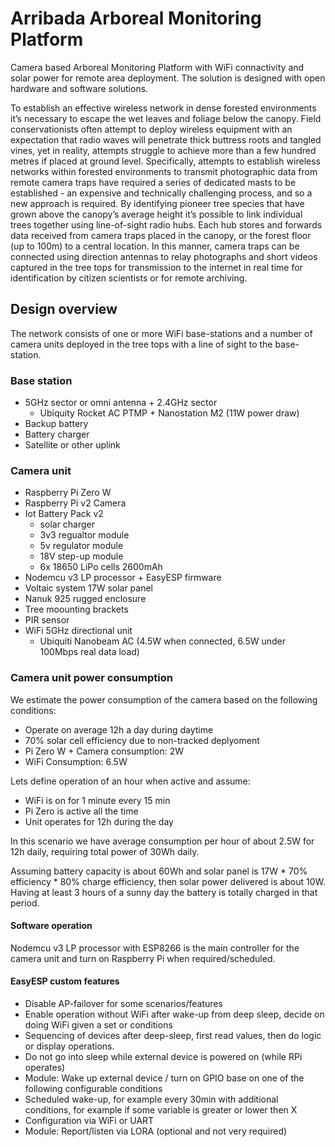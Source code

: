 # Arribada Arboreal Monitoring Platform
Camera based Arboreal Monitoring Platform with WiFi connactivity and solar power for remote area deployment. The solution is designed with open hardware and software solutions.

To establish an effective wireless network in dense forested environments it’s necessary to escape the wet leaves and foliage below the canopy. Field conservationists often attempt to deploy wireless equipment with an expectation that radio waves will penetrate thick buttress roots and tangled vines, yet in reality, attempts struggle to achieve more than a few hundred metres if placed at ground level. Specifically, attempts to establish wireless networks within forested environments to transmit photographic data from remote camera traps have required a series of dedicated masts to be established - an expensive and technically challenging process, and so a new approach is required. By identifying pioneer tree species that have grown above the canopy’s average height it’s possible to link individual trees together using line-of-sight radio hubs. Each hub stores and forwards data received from camera traps placed in the canopy, or the forest floor (up to 100m) to a central location. In this manner, camera traps can be connected using direction antennas to relay photographs and short videos captured in the tree tops for transmission to the internet in real time for identification by citizen scientists or for remote archiving.

## Design overview
The network consists of one or more WiFi base-stations and a number of camera units deployed in the tree tops with a line of sight to the base-station.

### Base station
 * 5GHz sector or omni antenna + 2.4GHz sector
   * Ubiquity Rocket AC PTMP + Nanostation M2 (11W power draw)
 * Backup battery
 * Battery charger
 * Satellite or other uplink
 
### Camera unit
 * Raspberry Pi Zero W
 * Raspberry Pi v2 Camera
 * Iot Battery Pack v2
   * solar charger
   * 3v3 regualtor module
   * 5v regulator module
   * 18V step-up module
   * 6x 18650 LiPo cells 2600mAh
 * Nodemcu v3 LP processor + EasyESP firmware
 * Voltaic system 17W solar panel
 * Nanuk 925 rugged enclosure
 * Tree moounting brackets
 * PIR sensor
 * WiFi 5GHz directional unit
   * Ubiquiti Nanobeam AC (4.5W when connected, 6.5W under 100Mbps real data load)
   
### Camera unit power consumption
We estimate the power consumption of the camera based on the following conditions:
 * Operate on average 12h a day during daytime
 * 70% solar cell efficiency due to non-tracked deplyoment
 * Pi Zero W + Camera consumption: 2W
 * WiFi Consumption: 6.5W
 
Lets define operation of an hour when active and assume:
 * WiFi is on for 1 minute every 15 min 
 * Pi Zero is active all the time
 * Unit operates for 12h during the day
 
 In this scenario we have average consumption per hour of about 2.5W for 12h daily, requiring total power of 30Wh daily.
 
 Assuming battery capacity is about 60Wh and solar panel is 17W * 70% efficiency * 80% charge efficiency, then solar power delivered is about 10W. Having at least 3 hours of a sunny day the battery is totally charged in that period. 
 
 
#### Software operation
Nodemcu v3 LP processor with ESP8266 is the main controller for the camera unit and turn on Raspberry Pi when required/scheduled.
 
#### EasyESP custom features
 * Disable AP-failover for some scenarios/features
 * Enable operation without WiFi after wake-up from deep sleep, decide on doing WiFi given a set or conditions
 * Sequencing of devices after deep-sleep, first read values, then do logic or display operations.
 * Do not go into sleep while external device is powered on (while RPi operates)
 * Module: Wake up external device / turn on GPIO base on one of the following configurable conditions
  * Scheduled wake-up, for example every 30min with additional conditions, for example if some variable is greater or lower then X
  * Configuration via WiFi or UART
 * Module: Report/listen via LORA (optional and not very required)
 
 
